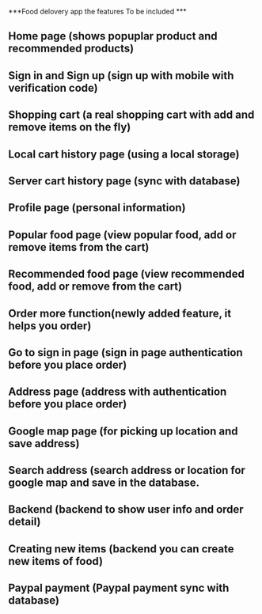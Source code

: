 ***Food delovery app the features To be included ***

## Home page (shows popuplar product and recommended products)

## Sign in and Sign up (sign up with mobile with verification code)

## Shopping cart (a real shopping cart with add and remove items on the fly)

## Local cart history page (using a local storage)

## Server cart history page (sync with database)

## Profile page (personal information)

## Popular food page (view popular food, add or remove items from the cart)

## Recommended food page (view recommended food, add or remove from the cart)

## Order more function(newly added feature, it helps you order)

## Go to sign in page (sign in page authentication before you place order)

## Address page (address with authentication before you place order)

## Google map page (for picking up location and save address)

## Search address (search address or location for google map and save in the database.

## Backend (backend to show user info and order detail)

## Creating new items (backend you can create new items of food)

## Paypal payment (Paypal payment sync with database)